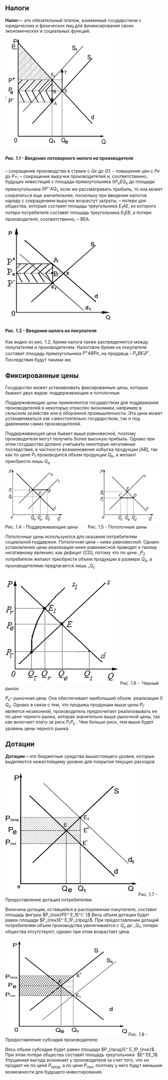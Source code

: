 ## Налоги
**Налог**— это обязательный платеж, взимаемый государством с юридических и физических лиц для финансирования своих экономических и социальных функций.

![asdf](Pictures/1.png)

##### Рис. 1.1 - Введение потоварного налога на производителя
– сокращение производства в стране с $Qe$ до $Q1$;
– повышение цен с $Рe$ до $P+$;
– сокращение выручки производителей и, соответственно, будущих инвестиций с площади прямоугольника $0Р_eЕQ_e$ до площади прямоугольника $0P^-АQ_1$, если же рассматривать прибыль, то она может сократиться еще значительнее, поскольку при введении налогов наряду с сокращением выручки возрастут затраты;
– потери для общества, которые составят площадь треугольника $E_1АЕ$, из которого потери потребителя составят площадь треугольника $E_1ЕВ,$ а потери производителя, соответственно, – ВЕА.


![asdf](Pictures/4.png)
#### Рис. 1.2 - Введение налога на покупателя

Как видно из рис. 1.2, бремя налога также распределяется между покупателем и производителем.
Налоговое бремя на покупателя составит площадь прямоугольника $Р^+АВРе$, на продавца – $Р_еВЕ_1Р^–$.
Последствия будут такими же.
##  Фиксированные цены

Государство может устанавливать фиксированные цены, которые бывают двух видов: поддерживающие и потолочные.

_Поддерживающие цены_ применяются государством для поддержания производителей в некоторых отраслях экономики, например в сельском хозяйстве или в оборонной промышленности. Эта цена может устанавливаться как самостоятельно государством, так и под давлением самих производителей.

Поддерживающая цена бывает выше равновесной, поэтому производители могут получить более высокую прибыль. Однако при этом государство должно учитывать некоторые негативные последствия, в частности возникновение избытка продукции [AB], так как по цене $P_1$ производится объем продукции $Q_b$, а желают приобрести лишь $Q_a$

![asdf](Pictures/5.png)
Рис. 1.4 - Поддерживающие цены                           Рис. 1.5 - Потолочные цены

_Потолочные цены_ используются для оказания потребителям социальной поддержки. Потолочная цена – ниже равновесной. Однако установление цены реализации ниже равновесной приводит к такому негативному явлению, как дефицит [CD], потому что по цене _$Р_2$ потребители желают приобрести объем продукции в размере _$Q_d$_, а производителями предлагается лишь _$Q_c$


![asdf](Pictures/6.png)
Рис. 1.6 -  Черный рынок

$P_e$– рыночная цена. Она обеспечивает наибольший объем  реализации 0 $Q_е$. Однако в связи с тем, что продажа продукции выше цены $P_Г$ является незаконной, производитель предпочитает реализовывать ее по цене черного рынка, которая значительно выше рыночной цены, так как включает плату за риск  $Р_r Р_е$ . Чем больше риск, тем выше будет уровень цены черного рынка.
## Дотации
**Дотации** **–** это бюджетные средства вышестоящего уровня, которые выделяются нижестоящему уровню для покрытия текущих расходов

![asdf](Pictures/2.png)
Рис. 1.7 - Предоставление дотаций потребителям

Величина дотации, оставшейся в распоряжении покупателя, составит площадь фигуры $P_{пок}PE^`Е_1E^{``}$ Весь объем дотации будет равен площади $P_{пок}E^`E_1P_{прод}$. При предоставлении дотаций потребителям объем производства увеличивается с $Q_e$ до _$Q_1$, потери общества отсутствуют, однако при этом возрастает цена.


![asdf](Pictures/7.png)
Рис. 1.8 - Предоставление субсидий производителю

Весь объем субсидии будет равен площади $P_{прод}E^`E_1P_{пок}$. При этом потери общества составят площадь треугольника  $Е^`EE_1$. Упущенная выгода возникает у производителя за cчет того, что он продает не по цене $P_{прод}$, а по цене $P_{пок}$, поэтому у него будут меньшие возможности для будущего инвестирования.